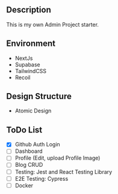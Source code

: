 ## Description

This is my own Admin Project starter.

## Environment

- NextJs
- Supabase
- TailwindCSS
- Recoil

## Design Structure

- Atomic Design

## ToDo List

- [x] Github Auth Login
- [ ] Dashboard
- [ ] Profile (Edit, upload Profile Image)
- [ ] Blog CRUD
- [ ] Testing: Jest and React Testing Library
- [ ] E2E Testing: Cypress
- [ ] Docker
